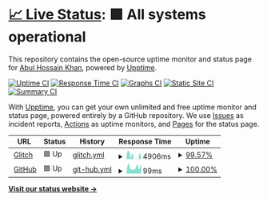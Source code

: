 # [📈 Live Status](https://abulgit.github.io/Uptime): <!--live status--> **🟩 All systems operational**

This repository contains the open-source uptime monitor and status page for [Abul Hossain Khan](https://abulgit.github.io/Uptime), powered by [Upptime](https://github.com/upptime/upptime).

[![Uptime CI](https://github.com/abulgit/Uptime/workflows/Uptime%20CI/badge.svg)](https://github.com/abulgit/Uptime/actions?query=workflow%3A%22Uptime+CI%22)
[![Response Time CI](https://github.com/abulgit/Uptime/workflows/Response%20Time%20CI/badge.svg)](https://github.com/abulgit/Uptime/actions?query=workflow%3A%22Response+Time+CI%22)
[![Graphs CI](https://github.com/abulgit/Uptime/workflows/Graphs%20CI/badge.svg)](https://github.com/abulgit/Uptime/actions?query=workflow%3A%22Graphs+CI%22)
[![Static Site CI](https://github.com/abulgit/Uptime/workflows/Static%20Site%20CI/badge.svg)](https://github.com/abulgit/Uptime/actions?query=workflow%3A%22Static+Site+CI%22)
[![Summary CI](https://github.com/abulgit/Uptime/workflows/Summary%20CI/badge.svg)](https://github.com/abulgit/Uptime/actions?query=workflow%3A%22Summary+CI%22)

With [Upptime](https://upptime.js.org), you can get your own unlimited and free uptime monitor and status page, powered entirely by a GitHub repository. We use [Issues](https://github.com/abulgit/Uptime/issues) as incident reports, [Actions](https://github.com/abulgit/Uptime/actions) as uptime monitors, and [Pages](https://abulgit.github.io/Uptime) for the status page.

<!--start: status pages-->
<!-- This summary is generated by Upptime (https://github.com/upptime/upptime) -->
<!-- Do not edit this manually, your changes will be overwritten -->
<!-- prettier-ignore -->
| URL | Status | History | Response Time | Uptime |
| --- | ------ | ------- | ------------- | ------ |
| <img alt="" src="https://icons.duckduckgo.com/ip3/bknd-api.glitch.me.ico" height="13"> [Glitch](https://bknd-api.glitch.me/ping) | 🟩 Up | [glitch.yml](https://github.com/abulgit/Uptime/commits/HEAD/history/glitch.yml) | <details><summary><img alt="Response time graph" src="./graphs/glitch/response-time-week.png" height="20"> 4906ms</summary><br><a href="https://abulgit.github.io/Uptime/history/glitch"><img alt="Response time 8704" src="https://img.shields.io/endpoint?url=https%3A%2F%2Fraw.githubusercontent.com%2Fabulgit%2FUptime%2FHEAD%2Fapi%2Fglitch%2Fresponse-time.json"></a><br><a href="https://abulgit.github.io/Uptime/history/glitch"><img alt="24-hour response time 283" src="https://img.shields.io/endpoint?url=https%3A%2F%2Fraw.githubusercontent.com%2Fabulgit%2FUptime%2FHEAD%2Fapi%2Fglitch%2Fresponse-time-day.json"></a><br><a href="https://abulgit.github.io/Uptime/history/glitch"><img alt="7-day response time 4906" src="https://img.shields.io/endpoint?url=https%3A%2F%2Fraw.githubusercontent.com%2Fabulgit%2FUptime%2FHEAD%2Fapi%2Fglitch%2Fresponse-time-week.json"></a><br><a href="https://abulgit.github.io/Uptime/history/glitch"><img alt="30-day response time 9883" src="https://img.shields.io/endpoint?url=https%3A%2F%2Fraw.githubusercontent.com%2Fabulgit%2FUptime%2FHEAD%2Fapi%2Fglitch%2Fresponse-time-month.json"></a><br><a href="https://abulgit.github.io/Uptime/history/glitch"><img alt="1-year response time 8704" src="https://img.shields.io/endpoint?url=https%3A%2F%2Fraw.githubusercontent.com%2Fabulgit%2FUptime%2FHEAD%2Fapi%2Fglitch%2Fresponse-time-year.json"></a></details> | <details><summary><a href="https://abulgit.github.io/Uptime/history/glitch">99.57%</a></summary><a href="https://abulgit.github.io/Uptime/history/glitch"><img alt="All-time uptime 99.95%" src="https://img.shields.io/endpoint?url=https%3A%2F%2Fraw.githubusercontent.com%2Fabulgit%2FUptime%2FHEAD%2Fapi%2Fglitch%2Fuptime.json"></a><br><a href="https://abulgit.github.io/Uptime/history/glitch"><img alt="24-hour uptime 100.00%" src="https://img.shields.io/endpoint?url=https%3A%2F%2Fraw.githubusercontent.com%2Fabulgit%2FUptime%2FHEAD%2Fapi%2Fglitch%2Fuptime-day.json"></a><br><a href="https://abulgit.github.io/Uptime/history/glitch"><img alt="7-day uptime 99.57%" src="https://img.shields.io/endpoint?url=https%3A%2F%2Fraw.githubusercontent.com%2Fabulgit%2FUptime%2FHEAD%2Fapi%2Fglitch%2Fuptime-week.json"></a><br><a href="https://abulgit.github.io/Uptime/history/glitch"><img alt="30-day uptime 99.90%" src="https://img.shields.io/endpoint?url=https%3A%2F%2Fraw.githubusercontent.com%2Fabulgit%2FUptime%2FHEAD%2Fapi%2Fglitch%2Fuptime-month.json"></a><br><a href="https://abulgit.github.io/Uptime/history/glitch"><img alt="1-year uptime 99.95%" src="https://img.shields.io/endpoint?url=https%3A%2F%2Fraw.githubusercontent.com%2Fabulgit%2FUptime%2FHEAD%2Fapi%2Fglitch%2Fuptime-year.json"></a></details>
| <img alt="" src="https://icons.duckduckgo.com/ip3/github.com.ico" height="13"> [GitHub](https://github.com/) | 🟩 Up | [git-hub.yml](https://github.com/abulgit/Uptime/commits/HEAD/history/git-hub.yml) | <details><summary><img alt="Response time graph" src="./graphs/git-hub/response-time-week.png" height="20"> 99ms</summary><br><a href="https://abulgit.github.io/Uptime/history/git-hub"><img alt="Response time 133" src="https://img.shields.io/endpoint?url=https%3A%2F%2Fraw.githubusercontent.com%2Fabulgit%2FUptime%2FHEAD%2Fapi%2Fgit-hub%2Fresponse-time.json"></a><br><a href="https://abulgit.github.io/Uptime/history/git-hub"><img alt="24-hour response time 138" src="https://img.shields.io/endpoint?url=https%3A%2F%2Fraw.githubusercontent.com%2Fabulgit%2FUptime%2FHEAD%2Fapi%2Fgit-hub%2Fresponse-time-day.json"></a><br><a href="https://abulgit.github.io/Uptime/history/git-hub"><img alt="7-day response time 99" src="https://img.shields.io/endpoint?url=https%3A%2F%2Fraw.githubusercontent.com%2Fabulgit%2FUptime%2FHEAD%2Fapi%2Fgit-hub%2Fresponse-time-week.json"></a><br><a href="https://abulgit.github.io/Uptime/history/git-hub"><img alt="30-day response time 105" src="https://img.shields.io/endpoint?url=https%3A%2F%2Fraw.githubusercontent.com%2Fabulgit%2FUptime%2FHEAD%2Fapi%2Fgit-hub%2Fresponse-time-month.json"></a><br><a href="https://abulgit.github.io/Uptime/history/git-hub"><img alt="1-year response time 133" src="https://img.shields.io/endpoint?url=https%3A%2F%2Fraw.githubusercontent.com%2Fabulgit%2FUptime%2FHEAD%2Fapi%2Fgit-hub%2Fresponse-time-year.json"></a></details> | <details><summary><a href="https://abulgit.github.io/Uptime/history/git-hub">100.00%</a></summary><a href="https://abulgit.github.io/Uptime/history/git-hub"><img alt="All-time uptime 99.97%" src="https://img.shields.io/endpoint?url=https%3A%2F%2Fraw.githubusercontent.com%2Fabulgit%2FUptime%2FHEAD%2Fapi%2Fgit-hub%2Fuptime.json"></a><br><a href="https://abulgit.github.io/Uptime/history/git-hub"><img alt="24-hour uptime 100.00%" src="https://img.shields.io/endpoint?url=https%3A%2F%2Fraw.githubusercontent.com%2Fabulgit%2FUptime%2FHEAD%2Fapi%2Fgit-hub%2Fuptime-day.json"></a><br><a href="https://abulgit.github.io/Uptime/history/git-hub"><img alt="7-day uptime 100.00%" src="https://img.shields.io/endpoint?url=https%3A%2F%2Fraw.githubusercontent.com%2Fabulgit%2FUptime%2FHEAD%2Fapi%2Fgit-hub%2Fuptime-week.json"></a><br><a href="https://abulgit.github.io/Uptime/history/git-hub"><img alt="30-day uptime 99.95%" src="https://img.shields.io/endpoint?url=https%3A%2F%2Fraw.githubusercontent.com%2Fabulgit%2FUptime%2FHEAD%2Fapi%2Fgit-hub%2Fuptime-month.json"></a><br><a href="https://abulgit.github.io/Uptime/history/git-hub"><img alt="1-year uptime 99.97%" src="https://img.shields.io/endpoint?url=https%3A%2F%2Fraw.githubusercontent.com%2Fabulgit%2FUptime%2FHEAD%2Fapi%2Fgit-hub%2Fuptime-year.json"></a></details>

<!--end: status pages-->

[**Visit our status website →**](https://abulgit.github.io/Uptime)
